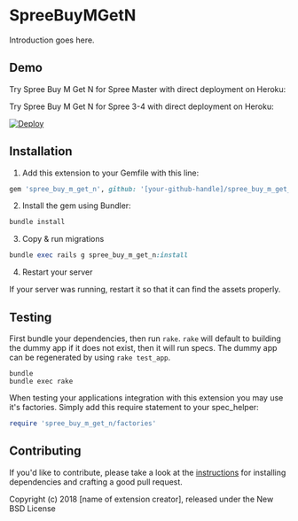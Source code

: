 # SpreeBuyMGetN

Introduction goes here.


Demo
-----------------------------------

Try Spree Buy M Get N for Spree Master with direct deployment on Heroku:

Try Spree Buy M Get N for Spree 3-4 with direct deployment on Heroku:

[![Deploy](https://www.herokucdn.com/deploy/button.svg)](https://heroku.com/deploy?template=https://github.com/vinsol-spree-contrib/spree-demo-heroku/tree/spree-buy-m-get-n)

## Installation

1. Add this extension to your Gemfile with this line:
  ```ruby
  gem 'spree_buy_m_get_n', github: '[your-github-handle]/spree_buy_m_get_n'
  ```

2. Install the gem using Bundler:
  ```ruby
  bundle install
  ```

3. Copy & run migrations
  ```ruby
  bundle exec rails g spree_buy_m_get_n:install
  ```

4. Restart your server

  If your server was running, restart it so that it can find the assets properly.

## Testing

First bundle your dependencies, then run `rake`. `rake` will default to building the dummy app if it does not exist, then it will run specs. The dummy app can be regenerated by using `rake test_app`.

```shell
bundle
bundle exec rake
```

When testing your applications integration with this extension you may use it's factories.
Simply add this require statement to your spec_helper:

```ruby
require 'spree_buy_m_get_n/factories'
```


## Contributing

If you'd like to contribute, please take a look at the
[instructions](CONTRIBUTING.md) for installing dependencies and crafting a good
pull request.

Copyright (c) 2018 [name of extension creator], released under the New BSD License
